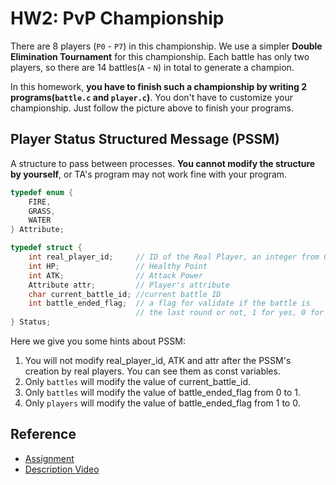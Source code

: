 # HW2: PvP Championship
There are 8 players (`P0` - `P7`) in this championship. We use a simpler **Double Elimination Tournament** for this championship. Each battle has only two players, so there are 14 battles(`A` - `N`) in total to generate a champion.

In this homework, **you have to finish such a championship by writing 2 programs(`battle.c` and `player.c`)**. You don't have to customize your championship. Just follow the picture above to finish your programs.

## Player Status Structured Message (PSSM)
A structure to pass between processes. **You cannot modify the structure by yourself**, or TA's program may not work fine with your program.

```c
typedef enum {
    FIRE,
    GRASS,
    WATER
} Attribute;

typedef struct {
    int real_player_id;     // ID of the Real Player, an integer from 0 - 7
    int HP;                 // Healthy Point
    int ATK;                // Attack Power
    Attribute attr;         // Player's attribute
    char current_battle_id; //current battle ID
    int battle_ended_flag;  // a flag for validate if the battle is 
                            // the last round or not, 1 for yes, 0 for no
} Status;
```
Here we give you some hints about PSSM:
1. You will not modify real_player_id, ATK and attr after the PSSM's creation by real players. You can see them as const variables.
2. Only `battles` will modify the value of current_battle_id.
3. Only `battles` will modify the value of battle_ended_flag from 0 to 1.
4. Only `players` will modify the value of battle_ended_flag from 1 to 0.

## Reference
* [Assignment](https://hackmd.io/@UTGhost/H1Nk8CpMi)
* [Description Video](https://www.youtube.com/watch?v=mNVUvgWQezA)
